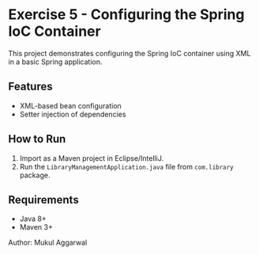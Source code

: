 # Exercise 5 - Configuring the Spring IoC Container

This project demonstrates configuring the Spring IoC container using XML in a basic Spring application.

## Features
- XML-based bean configuration
- Setter injection of dependencies

## How to Run
1. Import as a Maven project in Eclipse/IntelliJ.
2. Run the `LibraryManagementApplication.java` file from `com.library` package.

## Requirements
- Java 8+
- Maven 3+


Author: Mukul Aggarwal
